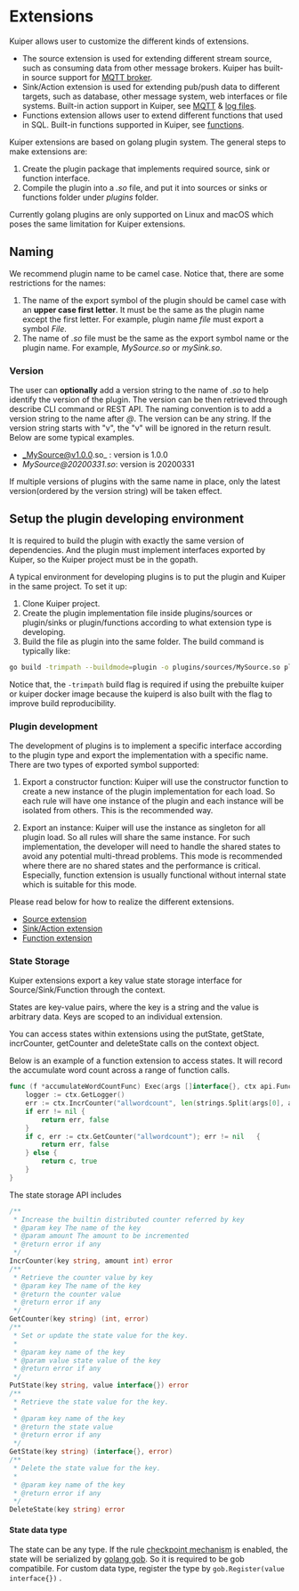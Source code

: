 # Extensions

Kuiper allows user to customize the different kinds of extensions.  

- The source extension is used for extending different stream source, such as consuming data from other message brokers. Kuiper has built-in source support for [MQTT broker](../rules/sources/mqtt.md).
- Sink/Action extension is used for extending pub/push data to different targets, such as database, other message system, web interfaces or file systems. Built-in action support in Kuiper, see [MQTT](../rules/sinks/mqtt.md) & [log files](../rules/sinks/logs.md).
- Functions extension allows user to extend different functions that used in SQL. Built-in functions supported in Kuiper, see [functions](../sqls/built-in_functions.md).

Kuiper extensions are based on golang plugin system. The general steps to make extensions are:
1. Create the plugin package that implements required source, sink or function interface.
2. Compile the plugin into a _.so_ file, and put it into sources or sinks or functions folder under _plugins_ folder.

Currently golang plugins are only supported on Linux and macOS which poses the same limitation for Kuiper extensions.

## Naming

We recommend plugin name to be camel case. Notice that, there are some restrictions for the names:
1. The name of the export symbol of the plugin should be camel case with an **upper case first letter**. It must be the same as the plugin name except the first letter. For example, plugin name _file_ must export a symbol _File_.
2. The name of _.so_ file must be the same as the export symbol name or the plugin name. For example, _MySource.so_ or _mySink.so_.

### Version

The user can **optionally** add a version string to the name of _.so_ to help identify the version of the plugin. The version can be then retrieved through describe CLI command or REST API. The naming convention is to add a version string to the name after _@_. The version can be any string. If the version string starts with "v", the "v" will be ignored in the return result. Below are some typical examples.

- _MySource@v1.0.0.so_ : version is 1.0.0
- _MySource@20200331.so_:  version is 20200331

If multiple versions of plugins with the same name in place, only the latest version(ordered by the version string) will be taken effect.

## Setup the plugin developing environment
It is required to build the plugin with exactly the same version of dependencies. And the plugin must implement interfaces exported by Kuiper, so the Kuiper project must be in the gopath. 

A typical environment for developing plugins is to put the plugin and Kuiper in the same project. To set it up:
1. Clone Kuiper project.
2. Create the plugin implementation file inside plugins/sources or plugin/sinks or plugin/functions according to what extension type is developing.
3. Build the file as plugin into the same folder. The build command is typically like:
```bash
go build -trimpath --buildmode=plugin -o plugins/sources/MySource.so plugins/sources/my_source.go
```

Notice that, the `-trimpath` build flag is required if using the prebuilte kuiper or kuiper docker image because the kuiperd is also built with the flag to improve build reproducibility.

### Plugin development
The development of plugins is to implement a specific interface according to the plugin type and export the implementation with a specific name. There are two types of exported symbol supported:

1. Export a constructor function: Kuiper will use the constructor function to create a new instance of the plugin implementation for each load. So each rule will have one instance of the plugin and each instance will be isolated from others. This is the recommended way.

2. Export an instance: Kuiper will use the instance as singleton for all plugin load. So all rules will share the same instance. For such implementation, the developer will need to handle the shared states to avoid any potential multi-thread problems. This mode is recommended where there are no shared states and the performance is critical. Especially, function extension is usually functional without internal state which is suitable for this mode.

Please read below for how to realize the different extensions.

- [Source extension](source.md)
- [Sink/Action extension](sink.md)
- [Function extension](function.md)

### State Storage

Kuiper extensions export a key value state storage interface for Source/Sink/Function through the context.

States are key-value pairs, where the key is a string and the value is arbitrary data. Keys are scoped to an individual extension.

You can access states within extensions using the putState, getState, incrCounter, getCounter and deleteState calls on the context object.

Below is an example of a function extension to access states. It will record the accumulate word count across a range of function calls.

```go
func (f *accumulateWordCountFunc) Exec(args []interface{}, ctx api.FunctionContext) (interface{}, bool) {
    logger := ctx.GetLogger()    
	err := ctx.IncrCounter("allwordcount", len(strings.Split(args[0], args[1])))
	if err != nil {
		return err, false
	}
	if c, err := ctx.GetCounter("allwordcount"); err != nil   {
		return err, false
	} else {
		return c, true
	}
}
```

The state storage API includes

```go
/**
 * Increase the builtin distributed counter referred by key
 * @param key The name of the key
 * @param amount The amount to be incremented
 * @return error if any 
 */
IncrCounter(key string, amount int) error
/**
 * Retrieve the counter value by key
 * @param key The name of the key
 * @return the counter value
 * @return error if any 
 */
GetCounter(key string) (int, error)
/**
 * Set or update the state value for the key.
 *
 * @param key name of the key
 * @param value state value of the key
 * @return error if any 
 */
PutState(key string, value interface{}) error
/**
 * Retrieve the state value for the key.
 *
 * @param key name of the key
 * @return the state value
 * @return error if any 
 */
GetState(key string) (interface{}, error)
/**
 * Delete the state value for the key.
 *
 * @param key name of the key
 * @return error if any 
 */
DeleteState(key string) error
```

#### State data type

The state can be any type. If the rule [checkpoint mechanism](../rules/state_and_fault_tolerance.md) is enabled, the state will be serialized by [golang gob](https://golang.org/pkg/encoding/gob/). So it is required to be gob compatibile. For custom data type, register the type by ``gob.Register(value interface{})`` .